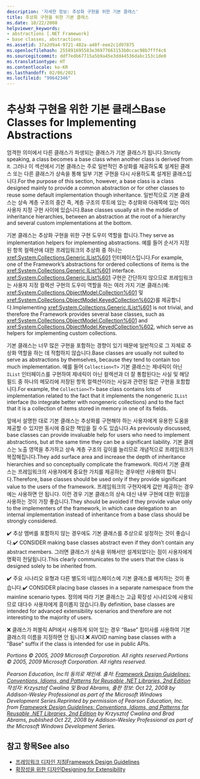 ```yaml
---
description: '자세한 정보: 추상화 구현을 위한 기본 클래스'
title: 추상화 구현을 위한 기본 클래스
ms.date: 10/22/2008
helpviewer_keywords:
- abstractions [.NET Framework]
- base classes, abstractions
ms.assetid: 37a2d9a4-9721-482a-a40f-eee2c1d97875
ms.openlocfilehash: 255891695583e36977663153b0ccac98b7fff4c6
ms.sourcegitcommit: ddf7edb67715a5b9a45e3dd44536dabc153c1de0
ms.translationtype: HT
ms.contentlocale: ko-KR
ms.lasthandoff: 02/06/2021
ms.locfileid: "99642346"
---
```

# <a name="base-classes-for-implementing-abstractions"></a><span data-ttu-id="7a1d2-103">추상화 구현을 위한 기본 클래스</span><span class="sxs-lookup"><span data-stu-id="7a1d2-103">Base Classes for Implementing Abstractions</span></span>

<span data-ttu-id="7a1d2-104">엄격한 의미에서 다른 클래스가 파생되는 클래스가 기본 클래스가 됩니다.</span><span class="sxs-lookup"><span data-stu-id="7a1d2-104">Strictly speaking, a class becomes a base class when another class is derived from it.</span></span> <span data-ttu-id="7a1d2-105">그러나 이 섹션에서 기본 클래스는 주로 일반적인 추상화를 제공하도록 설계된 클래스 또는 다른 클래스가 상속을 통해 일부 기본 구현을 다시 사용하도록 설계된 클래스입니다.</span><span class="sxs-lookup"><span data-stu-id="7a1d2-105">For the purpose of this section, however, a base class is a class designed mainly to provide a common abstraction or for other classes to reuse some default implementation though inheritance.</span></span> <span data-ttu-id="7a1d2-106">일반적으로 기본 클래스는 상속 계층 구조의 중간 즉, 계층 구조의 루트에 있는 추상화와 아래쪽에 있는 여러 사용자 지정 구현 사이에 있습니다.</span><span class="sxs-lookup"><span data-stu-id="7a1d2-106">Base classes usually sit in the middle of inheritance hierarchies, between an abstraction at the root of a hierarchy and several custom implementations at the bottom.</span></span>

 <span data-ttu-id="7a1d2-107">기본 클래스는 추상화 구현을 위한 구현 도우미 역할을 합니다.</span><span class="sxs-lookup"><span data-stu-id="7a1d2-107">They serve as implementation helpers for implementing abstractions.</span></span> <span data-ttu-id="7a1d2-108">예를 들어 순서가 지정된 항목 컬렉션에 대한 프레임워크의 추상화 중 하나는 <xref:System.Collections.Generic.IList%601> 인터페이스입니다.</span><span class="sxs-lookup"><span data-stu-id="7a1d2-108">For example, one of the Framework’s abstractions for ordered collections of items is the <xref:System.Collections.Generic.IList%601> interface.</span></span> <span data-ttu-id="7a1d2-109"><xref:System.Collections.Generic.IList%601> 구현은 간단하지 않으므로 프레임워크는 사용자 지정 컬렉션 구현의 도우미 역할을 하는 여러 가지 기본 클래스(예: <xref:System.Collections.ObjectModel.Collection%601> 및 <xref:System.Collections.ObjectModel.KeyedCollection%602>)를 제공합니다.</span><span class="sxs-lookup"><span data-stu-id="7a1d2-109">Implementing <xref:System.Collections.Generic.IList%601> is not trivial, and therefore the Framework provides several base classes, such as <xref:System.Collections.ObjectModel.Collection%601> and <xref:System.Collections.ObjectModel.KeyedCollection%602>, which serve as helpers for implementing custom collections.</span></span>

 <span data-ttu-id="7a1d2-110">기본 클래스는 너무 많은 구현을 포함하는 경향이 있기 때문에 일반적으로 그 자체로 추상화 역할을 하는 데 적합하지 않습니다.</span><span class="sxs-lookup"><span data-stu-id="7a1d2-110">Base classes are usually not suited to serve as abstractions by themselves, because they tend to contain too much implementation.</span></span> <span data-ttu-id="7a1d2-111">예를 들어 `Collection<T>` 기본 클래스는 제네릭이 아닌 `IList` 인터페이스를 구현하여 제네릭이 아닌 컬렉션과 더 잘 통합된다는 사실 및 해당 필드 중 하나의 메모리에 저장된 항목 컬렉션이라는 사실과 관련된 많은 구현을 포함합니다.</span><span class="sxs-lookup"><span data-stu-id="7a1d2-111">For example, the `Collection<T>` base class contains lots of implementation related to the fact that it implements the nongeneric `IList` interface (to integrate better with nongeneric collections) and to the fact that it is a collection of items stored in memory in one of its fields.</span></span>

 <span data-ttu-id="7a1d2-112">앞에서 설명한 대로 기본 클래스는 추상화를 구현해야 하는 사용자에게 유용한 도움을 제공할 수 있지만 동시에 중요한 책임을 질 수도 있습니다.</span><span class="sxs-lookup"><span data-stu-id="7a1d2-112">As previously discussed, base classes can provide invaluable help for users who need to implement abstractions, but at the same time they can be a significant liability.</span></span> <span data-ttu-id="7a1d2-113">기본 클래스는 노출 영역을 추가하고 상속 계층 구조의 깊이를 늘리므로 개념적으로 프레임워크가 복잡해집니다.</span><span class="sxs-lookup"><span data-stu-id="7a1d2-113">They add surface area and increase the depth of inheritance hierarchies and so conceptually complicate the framework.</span></span> <span data-ttu-id="7a1d2-114">따라서 기본 클래스는 프레임워크의 사용자에게 중요한 가치를 제공하는 경우에만 사용해야 합니다.</span><span class="sxs-lookup"><span data-stu-id="7a1d2-114">Therefore, base classes should be used only if they provide significant value to the users of the framework.</span></span> <span data-ttu-id="7a1d2-115">프레임워크의 구현자에게 값만 제공하는 경우에는 사용하면 안 됩니다. 이런 경우 기본 클래스의 상속 대신 내부 구현에 대한 위임을 사용하는 것이 가장 좋습니다.</span><span class="sxs-lookup"><span data-stu-id="7a1d2-115">They should be avoided if they provide value only to the implementers of the framework, in which case delegation to an internal implementation instead of inheritance from a base class should be strongly considered.</span></span>

 <span data-ttu-id="7a1d2-116">✔️ 추상 멤버를 포함하지 않는 경우에도 기본 클래스를 추상으로 설정하는 것이 좋습니다.</span><span class="sxs-lookup"><span data-stu-id="7a1d2-116">✔️ CONSIDER making base classes abstract even if they don’t contain any abstract members.</span></span> <span data-ttu-id="7a1d2-117">그러면 클래스가 상속을 위해서만 설계되었다는 점이 사용자에게 명확히 전달됩니다.</span><span class="sxs-lookup"><span data-stu-id="7a1d2-117">This clearly communicates to the users that the class is designed solely to be inherited from.</span></span>

 <span data-ttu-id="7a1d2-118">✔️ 주요 시나리오 유형과 다른 별도의 네임스페이스에 기본 클래스를 배치하는 것이 좋습니다.</span><span class="sxs-lookup"><span data-stu-id="7a1d2-118">✔️ CONSIDER placing base classes in a separate namespace from the mainline scenario types.</span></span> <span data-ttu-id="7a1d2-119">정의에 따라 기본 클래스는 고급 확장성 시나리오에 사용되므로 대다수 사용자에게 흥미롭지 않습니다.</span><span class="sxs-lookup"><span data-stu-id="7a1d2-119">By definition, base classes are intended for advanced extensibility scenarios and therefore are not interesting to the majority of users.</span></span>

 <span data-ttu-id="7a1d2-120">❌ 클래스가 퍼블릭 API에서 사용하게 되어 있는 경우 “Base” 접미사를 사용하여 기본 클래스의 이름을 지정하면 안 됩니다.</span><span class="sxs-lookup"><span data-stu-id="7a1d2-120">❌ AVOID naming base classes with a "Base" suffix if the class is intended for use in public APIs.</span></span>

 <span data-ttu-id="7a1d2-121">*Portions © 2005, 2009 Microsoft Corporation. All rights reserved.*</span><span class="sxs-lookup"><span data-stu-id="7a1d2-121">*Portions © 2005, 2009 Microsoft Corporation. All rights reserved.*</span></span>

 <span data-ttu-id="7a1d2-122">*Pearson Education, Inc의 동의로 재인쇄. 출처: [Framework Design Guidelines: Conventions, Idioms, and Patterns for Reusable .NET Libraries, 2nd Edition](https://www.informit.com/store/framework-design-guidelines-conventions-idioms-and-9780321545619) 작성자: Krzysztof Cwalina 및 Brad Abrams, 출판 정보: Oct 22, 2008 by Addison-Wesley Professional as part of the Microsoft Windows Development Series.*</span><span class="sxs-lookup"><span data-stu-id="7a1d2-122">*Reprinted by permission of Pearson Education, Inc. from [Framework Design Guidelines: Conventions, Idioms, and Patterns for Reusable .NET Libraries, 2nd Edition](https://www.informit.com/store/framework-design-guidelines-conventions-idioms-and-9780321545619) by Krzysztof Cwalina and Brad Abrams, published Oct 22, 2008 by Addison-Wesley Professional as part of the Microsoft Windows Development Series.*</span></span>

## <a name="see-also"></a><span data-ttu-id="7a1d2-123">참고 항목</span><span class="sxs-lookup"><span data-stu-id="7a1d2-123">See also</span></span>

- [<span data-ttu-id="7a1d2-124">프레임워크 디자인 지침</span><span class="sxs-lookup"><span data-stu-id="7a1d2-124">Framework Design Guidelines</span></span>](index.md)
- [<span data-ttu-id="7a1d2-125">확장성을 위한 디자인</span><span class="sxs-lookup"><span data-stu-id="7a1d2-125">Designing for Extensibility</span></span>](designing-for-extensibility.md)
